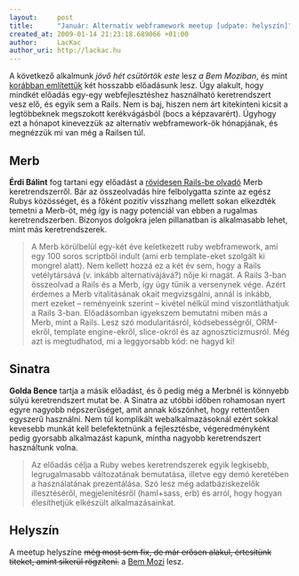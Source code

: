 ```yaml
---
layout:     post
title:      "Január: Alternatív webframework meetup [udpate: helyszín]"
created_at: 2009-01-14 21:23:18.689066 +01:00
author:     LacKac
author_uri: http://lackac.hu
--- 
```


A következő alkalmunk *jövő hét csütörtök este* lesz *a Bem Moziban*, és mint [korábban említettük](http://ruby.meetup.hu/blog/2009/01/13/usergroup-tapasztalatok-es-kovetkezo-meetup.html#milegyen) két hosszabb előadásunk lesz. Úgy alakult, hogy mindkét előadás egy-egy webfejlesztéshez használható keretrendszert vesz elő, és egyik sem a Rails. Nem is baj, hiszen nem árt kitekinteni kicsit a legtöbbeknek megszokott kerékvágásból (bocs a képzavarért). Úgyhogy ezt a hónapot kinevezzük az alternatív webframework-ök hónapjának, és megnézzük mi van még a Railsen túl.

## Merb

**Érdi Bálint** fog tartani egy előadást a [rövidesen Rails-be olvadó](http://rubyonrails.org/merb) Merb keretrendszerről. Bár az összeolvadás híre felbolygatta szinte az egész Rubys közösséget, és a főként pozitív visszhang mellett sokan elkezdték temetni a Merb-öt, még így is nagy potenciál van ebben a rugalmas keretrendszerben. Bizonyos dolgokra jelen pillanatban is alkalmasabb lehet, mint más keretrendszerek.

> A Merb körülbelül egy-két éve keletkezett ruby webframework, ami egy 100 soros scriptből indult (ami erb template-eket szolgált ki mongrel alatt). Nem kellett hozzá ez a két év sem, hogy a Rails vetélytársává (v. inkább alternatívájává?) nője ki magát. A Rails 3-ban összeolvad a Rails és a Merb, így úgy tűnik a versenynek vége. Azért érdemes a Merb vitalitásának okait megvizsgálni, annál is inkább, mert ezeket – reményeink szerint – kivétel nélkül mind viszontláthatjuk a Rails 3-ban.
Előadásomban igyekszem bemutatni miben más a Merb, mint a Rails. Lesz szó modularitásról, kódsebességről, ORM-ekről, template engine-ekről, slice-okról és az agnoszticizmusról. Még azt is megtudhatod, mi a leggyorsabb kód: ne hagyd ki!

## Sinatra

**Golda Bence** tartja a másik előadást, és ő pedig még a Merbnél is könnyebb súlyú keretrendszert mutat be. A Sinatra az utóbbi időben rohamosan nyert egyre nagyobb népszerűséget, amit annak köszönhet, hogy rettentően egyszerű használni. Nem túl komplikált webalkalmazásoknál ezért sokkal kevesebb munkát kell belefektetnünk a fejlesztésbe, végeredményként pedig gyorsabb alkalmazást kapunk, mintha nagyobb keretrendszert használtunk volna.

> Az előadás célja a Ruby webes keretrendszerek egyik legkisebb, legrugalmasabb változatának bemutatása, illetve egy demó keretében a használatának prezentálása.  Szó lesz még adatbáziskezelők illesztéséről, megjelenítésről (haml+sass, erb) és arról, hogy hogyan élesíthetjük elkészült alkalmazásainkat.

## Helyszín

A meetup helyszíne <del>még most sem fix, de már erősen alakul, értesítünk titeket, amint sikerül rögzíteni.</del> a [Bem Mozi](http://www.bemmozi.hu/) lesz.
